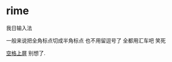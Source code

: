 # rime

我日输入法

一般来说把全角标点切成半角标点
也不用留逗号了
全都用汇车吧
笑死


[空格上屏](https://github.com/rime/home/issues/249)
别想了.

